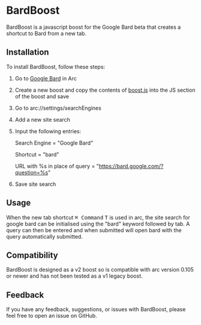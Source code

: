 # BardBoost
BardBoost is a javascript boost for the Google Bard beta that creates a shortcut to Bard from a new tab.
## Installation
To install BardBoost, follow these steps:

1. Go to [Google Bard](https://bard.google.com/) in Arc
2. Create a new boost and copy the contents of [boost.js](https://github.com/fc1018/bardboost/blob/master/boost.js) into the JS section of the boost and save
3. Go to arc://settings/searchEngines
4. Add a new site search
5. Input the following entries:
   
     Search Engine = "Google Bard"
   
     Shortcut = "bard"
   
     URL with %s in place of query = "https://bard.google.com/?question=%s"
7. Save site search

## Usage
When the new tab shortcut <kbd>⌘ Command</kbd> <kbd>T</kbd> is used in arc, the site search for 
google bard can be initialised using the "bard" keyword followed by tab. A query can then be entered and when submitted will open bard with the query
automatically submitted.

## Compatibility
BardBoost is designed as a v2 boost so is compatible with arc version 0.105 or newer and has not been tested as a v1 legacy boost.

## Feedback
If you have any feedback, suggestions, or issues with BardBoost, please feel free to open an issue on GitHub.
